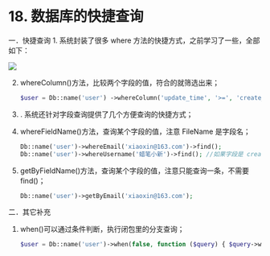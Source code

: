 # 18. 数据库的快捷查询

一．快捷查询 1. 系统封装了很多 where 方法的快捷方式，之前学习了一些，全部如下： 

![](https://nateshao-blog.oss-cn-shenzhen.aliyuncs.com/wximage-20230805173414282.png)

2. whereColumn()方法，比较两个字段的值，符合的就筛选出来； 

   ```php
   $user = Db::name('user') ->whereColumn('update_time', '>=', 'create_time') ->select(); //相等可以简化，只需要两边的字段 whereColumn('update_time', 'create_time'
   ```

3. . 系统还针对字段查询提供了几个方便查询的快捷方式；

4. whereFieldName()方法，查询某个字段的值，注意 FileName 是字段名； 

   ```php
   Db::name('user')->whereEmail('xiaoxin@163.com')->find(); 
   Db::name('user')->whereUsername('蜡笔小新')->find(); //如果字段是 create_time，则 whereCreateTime，驼峰式写法；
   ```

5. getByFieldName()方法，查询某个字段的值，注意只能查询一条，不需要 find()； 

   ```php
   Db::name('user')->getByEmail('xiaoxin@163.com');

二．其它补充 

1. when()可以通过条件判断，执行闭包里的分支查询； 

   ```php
   $user = Db::name('user')->when(false, function ($query) { $query->where('id', '>', 0); }, function ($query) { $query->where('username', 'like', '%小%'); })->select()
   ```

   